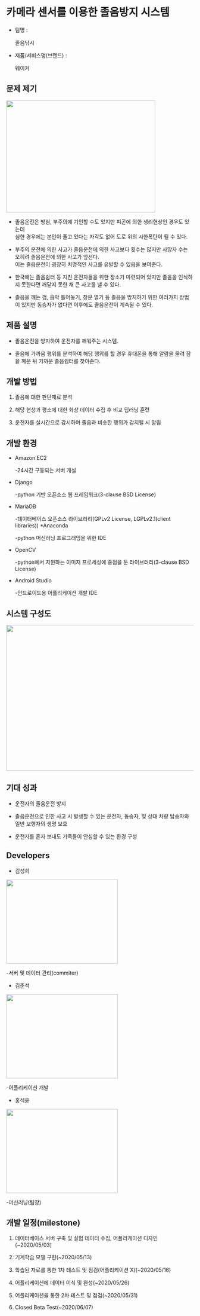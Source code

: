# 카메라 센서를 이용한 졸음방지 시스템

* 팀명 : 
 
    졸음낚시
* 제품/서비스명(브랜드) :

    웨이커

## 문제 제기 
<p align="left"><img src="https://github.com/95kim2/project_waker/blob/master/image/sleep.png" width="400" height="300"></p>

* 졸음운전은 방심, 부주의에 기인할 수도 있지만 피곤에 의한 생리현상인 경우도 있는데  
    심한 경우에는 본인이 졸고 있다는 자각도 없어 도로 위의 시한폭탄이 될 수 있다.

* 부주의 운전에 의한 사고가 졸음운전에 의한 사고보다 횟수는 많지만 사망자 수는 오히려 졸음운전에 의한 사고가 앞선다.  
    이는 졸음운전이 굉장히 치명적인 사고를 유발할 수 있음을 보여준다.

* 한국에는 졸음쉼터 등 지친 운전자들을 위한 장소가 마련되어 있지만 졸음을 인식하지 못한다면 깨닫지 못한 채 큰 사고를 낼 수 있다.

* 졸음을 깨는 껌, 음악 틀어놓기, 창문 열기 등 졸음을 방지하기 위한 여러가지 방법이 있지만
    동승자가 없다면 이후에도 졸음운전이 계속될 수 있다.

## 제품 설명
* 졸음운전을 방지하여 운전자를 깨워주는 시스템.

* 졸음에 가까움 행위를 분석하여 해당 행위를 할 경우 휴대폰을 통해 알람을 울려 잠을 깨운 뒤 가까운 졸음쉼터를 찾아준다.

## 개발 방법 
1. 졸음에 대한 판단재료 분석  

2. 해당 현상과 평소에 대한 화상 데이터 수집 후 비교 딥러닝 훈련

3. 운전자를 실시간으로 감시하며 졸음과 비슷한 행위가 감지될 시 알림

## 개발 환경  
* Amazon EC2

    -24시간 구동되는 서버 개설
    
* Django 

    -python 기반 오픈소스 웹 프레임워크(3-clause BSD License)
    
* MariaDB

    -데이터베이스 오픈소스 라이브러리(GPLv2 License, LGPLv2.1(client libraries))
*Anaconda

    -python 머신러닝 프로그래밍을 위한 IDE

* OpenCV

    -python에서 지원하는 이미지 프로세싱에 중점을 둔 라이브러리(3-clause BSD License)

* Android Studio

    -안드로이드용 어플리케이션 개발 IDE
    
## 시스템 구성도
<p align="center"><img src="https://github.com/95kim2/project_waker/blob/master/image/system.jpg" width="520" height="390"></p>

## 기대 성과
* 운전자의 졸음운전 방지

* 졸음운전으로 인한 사고 시 발생할 수 있는 운전자, 동승자, 및 상대 차량 탑승자와 일반 보행자의 생명 보호

* 운전자를 혼자 보내도 가족들이 안심할 수 있는 환경 구성
## Developers
* 김성희 

<p align="left"><img src="https://github.com/95kim2/project_waker/blob/master/image/kim_sung_hee.jpg" width="300" height="225"></p>

-서버 및 데이터 관리(commiter)

* 김준석
<p align="left"><img src="https://github.com/95kim2/project_waker/blob/master/image/kim_jun_seok.jpg" width="300" height="225"></p>

-어플리케이션 개발

* 홍석윤
<p align="left"><img src="https://github.com/95kim2/project_waker/blob/master/image/hong_seok_yoon.jpg" width="300" height="225"></p>
-머신러닝(팀장) 

## 개발 일정(milestone)

1. 데이터베이스 서버 구축 및 실험 데이터 수집, 어플리케이션 디자인 (~2020/05/03)

2. 기계학습 모델 구현(~2020/05/13) 

3. 학습된 자료를 통한 1차 테스트 및 점검(어플리케이션 X)(~2020/05/16) 

4. 어플리케이션에 데이터 이식 및 완성(~2020/05/26)

5. 어플리케이션을 통한 2차 테스트 및 점검(~2020/05/31)

6. Closed Beta Test(~2020/06/07)





